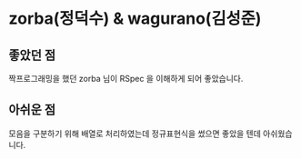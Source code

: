 # zorba(정덕수) & wagurano(김성준)

## 좋았던 점
짝프로그래밍을 했던 zorba 님이 RSpec 을 이해하게 되어 좋았습니다.

## 아쉬운 점
모음을 구분하기 위해 배열로 처리하였는데 정규표현식을 썼으면 좋았을 텐데 아쉬웠습니다.